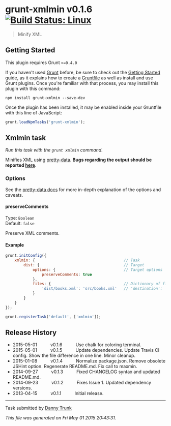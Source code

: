 # grunt-xmlmin v0.1.6 [![Build Status: Linux](https://travis-ci.org/dtrunk90/grunt-xmlmin.svg?branch=master)](https://travis-ci.org/dtrunk90/grunt-xmlmin)

> Minify XML



## Getting Started
This plugin requires Grunt `>=0.4.0`

If you haven't used [Grunt](http://gruntjs.com/) before, be sure to check out the [Getting Started](http://gruntjs.com/getting-started) guide, as it explains how to create a [Gruntfile](http://gruntjs.com/sample-gruntfile) as well as install and use Grunt plugins. Once you're familiar with that process, you may install this plugin with this command:

```shell
npm install grunt-xmlmin --save-dev
```

Once the plugin has been installed, it may be enabled inside your Gruntfile with this line of JavaScript:

```js
grunt.loadNpmTasks('grunt-xmlmin');
```




## Xmlmin task
_Run this task with the `grunt xmlmin` command._

Minifies XML using [pretty-data](https://github.com/vkiryukhin/pretty-data). **Bugs regarding the output should be reported [here](https://github.com/vkiryukhin/pretty-data/issues/new)**.

### Options

See the [pretty-data docs](http://www.eslinstructor.net/pretty-data/) for more in-depth explanation of the options and caveats.

#### preserveComments

Type: `Boolean`  
Default: `false`

Preserve XML comments.

#### Example

```js
grunt.initConfig({
    xmlmin: {                                       // Task
        dist: {                                     // Target
            options: {                              // Target options
                preserveComments: true
            },
            files: {                                // Dictionary of files
                'dist/books.xml': 'src/books.xml'   // 'destination': 'source'
            }
        }
    }
});

grunt.registerTask('default', ['xmlmin']);
```


## Release History

 * 2015-05-01   v0.1.6   Use chalk for coloring terminal.
 * 2015-05-01   v0.1.5   Update dependencies. Update Travis CI config. Show the file difference in one line. Minor cleanup.
 * 2015-01-08   v0.1.4   Normalize package.json. Remove obsolete JSHint option. Regenerate README.md. Fix call to maxmin.
 * 2014-09-27   v0.1.3   Fixed CHANGELOG syntax and updated README.md.
 * 2014-09-23   v0.1.2   Fixes Issue 1. Updated dependency versions.
 * 2013-04-15   v0.1.1   Initial release.

---

Task submitted by [Danny Trunk](http://github.com/dtrunk90)

*This file was generated on Fri May 01 2015 20:43:31.*
